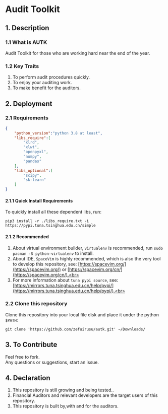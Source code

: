 # Audit Toolkit
## 1. Description
### 1.1 What is AUTK
Audit Toolkit for those who are working hard near the end of the year.
### 1.2 Key Traits
1. To perform audit procedures quickly.
2. To enjoy your auditing work.
3. To make benefit for the auditors.
## 2. Deployment
### 2.1 Requirements
```json
{
    "python_version":"python 3.8 at least",
    "libs_require":[
        "xlrd",
        "xlwt",
        "openpyxl",
        "numpy",
        "pandas"
    ],
    "libs_optional":[
        "scipy",
        "sk-learn"
    ]
}
```
#### 2.1.1 Quick Install Requirements
To quickly install all these dependent libs, run:<br>
```
pip3 install -r ./libs_require.txt -i https://pypi.tuna.tsinghua.edu.cn/simple
```
#### 2.1.2 Recommended
1. About virtual environment builder, `virtualenv` is recommended, run `sudo pacman -S python-virtualenv` to install.<br>
2. About IDE, `SpaceVim` is highly recommended, which is also the very tool to develop this repository, see: [https://spacevim.org/](https://spacevim.org/) or [https://spacevim.org/cn/](https://spacevim.org/cn/).<br>
3. For more information about `tuna pypi source`, see:[https://mirrors.tuna.tsinghua.edu.cn/help/pypi/](https://mirrors.tuna.tsinghua.edu.cn/help/pypi/).<br>

### 2.2 Clone this repository
Clone this repository into your local file disk and place it under the python `$PATH`:<br>
```
git clone 'https://github.com/zefuirusu/autk.git' ~/Downloads/
```
## 3. To Contribute
Feel free to fork.<br>
Any questions or suggestions, start an issue.<br>
## 4. Declaration
1. This repository is still growing and being tested..
2. Financial Auditors and relevant developers are the target users of this repository.
3. This repository is built by,with and for the auditors.
